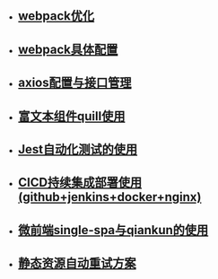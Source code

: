 
- ## [webpack优化](https://juejin.cn/post/6905709040311992328)

- ## [webpack具体配置](https://juejin.cn/post/6844904170298818568)

- ## [axios配置与接口管理](https://juejin.cn/post/6889344390079184903)

- ## [富文本组件quill使用](https://juejin.cn/post/6910119980738560014)

- ## [Jest自动化测试的使用](https://juejin.cn/post/6914261906865946631)

- ## [CICD持续集成部署使用(github+jenkins+docker+nginx)](https://juejin.cn/post/6916016350490001415)

- ## [微前端single-spa与qiankun的使用](https://juejin.cn/post/6917245057896710158)

- ## [静态资源自动重试方案](https://juejin.cn/post/6918648841105309709)